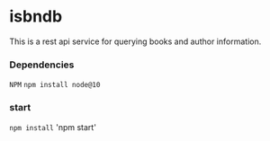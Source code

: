 # isbndb

This is a rest api service for querying books and author information.

### Dependencies

`NPM`
`npm install node@10`

### start

`npm install`
'npm start'

